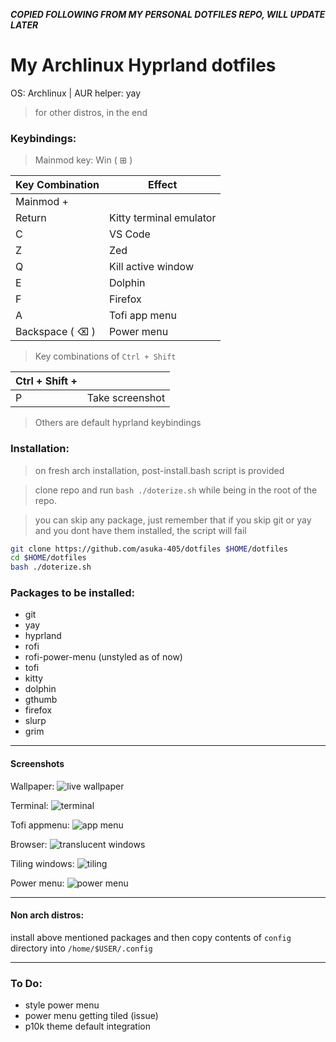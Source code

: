 ***COPIED FOLLOWING FROM MY PERSONAL DOTFILES REPO, WILL UPDATE LATER***


# My Archlinux Hyprland dotfiles

OS: Archlinux | AUR helper: yay

> for other distros, in the end

### Keybindings:

> Mainmod key: Win ( ⊞ )

| Key Combination | Effect                  |
| --------------- | ----------------------- |
| Mainmod +       |                         |
| Return          | Kitty terminal emulator |
| C               | VS Code                 |
| Z               | Zed                     |
| Q               | Kill active window      |
| E               | Dolphin                 |
| F               | Firefox                 |
| A               | Tofi app menu           |
| Backspace ( ⌫ ) | Power menu              |

> Key combinations of `Ctrl + Shift`

| Ctrl + Shift + |                 |
| -------------- | --------------- |
| P              | Take screenshot |

> Others are default hyprland keybindings

### Installation:

> on fresh arch installation, post-install.bash script is provided

> clone repo and run `bash ./doterize.sh` while being in the root of the repo.

> you can skip any package, just remember that if you skip git or yay and you dont have them installed, the script will fail

```sh
git clone https://github.com/asuka-405/dotfiles $HOME/dotfiles
cd $HOME/dotfiles
bash ./doterize.sh
```

### Packages to be installed:

- git
- yay
- hyprland
- rofi
- rofi-power-menu (unstyled as of now)
- tofi
- kitty
- dolphin
- gthumb
- firefox
- slurp
- grim

---

#### Screenshots

Wallpaper:
![live wallpaper](screenshots/wallpaper.png)

Terminal:
![terminal](screenshots/kitty.png)

Tofi appmenu:
![app menu](screenshots/tofi.png)

Browser:
![translucent windows](screenshots/firefox.png)

Tiling windows:
![tiling](screenshots/tiling.png)

Power menu:
![power menu](screenshots/power.png)

---

#### Non arch distros:

install above mentioned packages and then
copy contents of `config` directory into `/home/$USER/.config`

---

### To Do:

- style power menu
- power menu getting tiled (issue)
- p10k theme default integration
